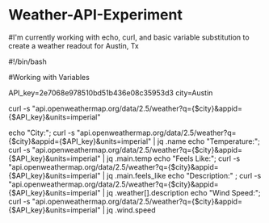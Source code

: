 # Weather-API-Experiment

#I'm currently working with echo, curl, and basic variable substitution to create a weather readout for Austin, Tx 

#!/bin/bash

#Working with Variables

API_key=2e7068e978510bd51b436e08c35953d3
city=Austin

curl -s "api.openweathermap.org/data/2.5/weather?q={$city}&appid={$API_key}&units=imperial"

echo "City:"; curl -s "api.openweathermap.org/data/2.5/weather?q={$city}&appid={$API_key}&units=imperial" | jq .name
echo "Temperature:"; curl -s "api.openweathermap.org/data/2.5/weather?q={$city}&appid={$API_key}&units=imperial" | jq .main.temp
echo "Feels Like:"; curl -s "api.openweathermap.org/data/2.5/weather?q={$city}&appid={$API_key}&units=imperial" | jq .main.feels_like
echo "Description:" ; curl -s "api.openweathermap.org/data/2.5/weather?q={$city}&appid={$API_key}&units=imperial" | jq .weather[].description
echo "Wind Speed:"; curl -s "api.openweathermap.org/data/2.5/weather?q={$city}&appid={$API_key}&units=imperial" | jq .wind.speed
